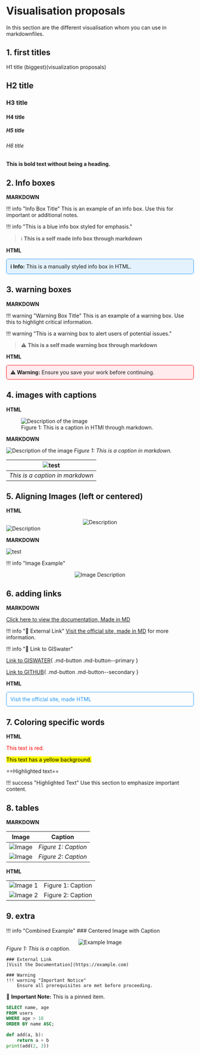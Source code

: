 # Visualisation proposals

In this section are the different visualisation whom you can use in markdownfiles.

## 1. first titles

H1 title (biggest)(visualization proposals)
## H2 title
### H3 title
#### H4 title
##### H5 title
###### H6 title
**This is bold text without being a heading.**


## 2. Info boxes

**MARKDOWN**

!!! info "Info Box Title"
    This is an example of an info box. Use this for important or additional notes.

!!! info "This is a blue info box styled for emphasis."

> ℹ️ **This is a self made info box through markdown**

**HTML**

<div style="border: 1px solid #2196F3; background-color: #E3F2FD; padding: 10px; border-radius: 5px;">
  <strong>ℹ️ Info:</strong> This is a manually styled info box in HTML.
</div>


## 3. warning boxes

**MARKDOWN**

!!! warning "Warning Box Title"
    This is an example of a warning box. Use this to highlight critical information.

!!! warning "This is a warning box to alert users of potential issues."

> ⚠️ **This is a self made warning box through markdown**

**HTML**

<div style="border: 1px solid red; background-color: #ffebee; padding: 10px; border-radius: 5px;">
  <strong>⚠️ Warning:</strong> Ensure you save your work before continuing.
</div>


## 4. images with captions

**HTML**

<figure>
  <img src="/Markdownfiles/visualization_proposals/images/download.png" alt="Description of the image" style="max-width: 100%; text-align: center;">
  <figcaption>Figure 1: This is a caption in HTMl through markdown.</figcaption>
</figure>

**MARKDOWN**

![Description of the image](images/download.png)
*Figure 1: This is a caption in markdown.*

| ![test](images/download.png) |
|:------------------------------------------------------------------:|
| *This is a caption in markdown*|

## 5. Aligning Images (left or centered)

**HTML**

<div style="text-align: center;">
  <img src="/Markdownfiles/visualization_proposals/images/download.png" alt="Description" style="max-width: 100%;">
</div>

<div style="text-align: left;">
  <img src="/Markdownfiles/visualization_proposals/images/download.png" alt="Description" style="max-width: 100%;">
</div>

**MARKDOWN**

![test](images/download.png)

!!! info "Image Example"
    <div style="text-align: center;">
        <img src="/Markdownfiles/visualization_proposals/images/download.png" alt="Image Description" style="max-width: 100%;">
    </div>


## 6. adding links

**MARKDOWN**

[Click here to view the documentation, Made in MD](https://example.com)

!!! info "🔗 External Link"
    [Visit the official site, made in MD](https://example.com) for more information.

!!! info "🔗 Link to GISwater"

[Link to GISWATER](https://github.com/Giswater/giswater_dbmodel/wiki){ .md-button .md-button--primary }

[Link to GITHUB](https://github.com/Giswater/giswater_dbmodel/wiki){ .md-button .md-button--secondary }

**HTML**

<div style="border: 1px solid #2196F3; padding: 10px; border-radius: 5px;">
  <a href="https://example.com" style="text-decoration: none; color: #2196F3;">Visit the official site, made HTML</a>
</div>

## 7. Coloring specific words

**HTML**

<span style="color: red;">This text is red.</span>

<span style="background-color: yellow; color: black;">This text has a yellow background.</span>

==Highlighted text==

!!! success "Highlighted Text"
    Use this section to emphasize important content.

## 8. tables

**MARKDOWN**

| Image                         | Caption               |
|-------------------------------|-----------------------|
| ![Image](path/to/image.png)   | *Figure 1: Caption*  |
| ![Image](path/to/another.png) | *Figure 2: Caption*  |


**HTML**
<table>
  <tr>
    <td><img src="/Markdownfiles/visualization_proposals/images/download.png" alt="Image 1" style="max-width: 100%;"></td>
    <td>Figure 1: Caption</td>
  </tr>
  <tr>
    <td><img src="/Markdownfiles/visualization_proposals/images/download.png" alt="Image 2" style="max-width: 100%;"></td>
    <td>Figure 2: Caption</td>
  </tr>
</table>


## 9. extra

!!! info "Combined Example"
    ### Centered Image with Caption
    <div style="text-align: center;">
      <img src="/Markdownfiles/visualization_proposals/images/download.png" alt="Example Image" style="max-width: 100%;">
    </div>
    *Figure 1: This is a caption.*

    ### External Link
    [Visit the Documentation](https://example.com)

    ### Warning
    !!! warning "Important Notice"
        Ensure all prerequisites are met before proceeding.

📌 **Important Note:** This is a pinned item.

``` SQL
SELECT name, age
FROM users
WHERE age > 18
ORDER BY name ASC;
```

```python
def add(a, b):
    return a + b
print(add(2, 3))
```